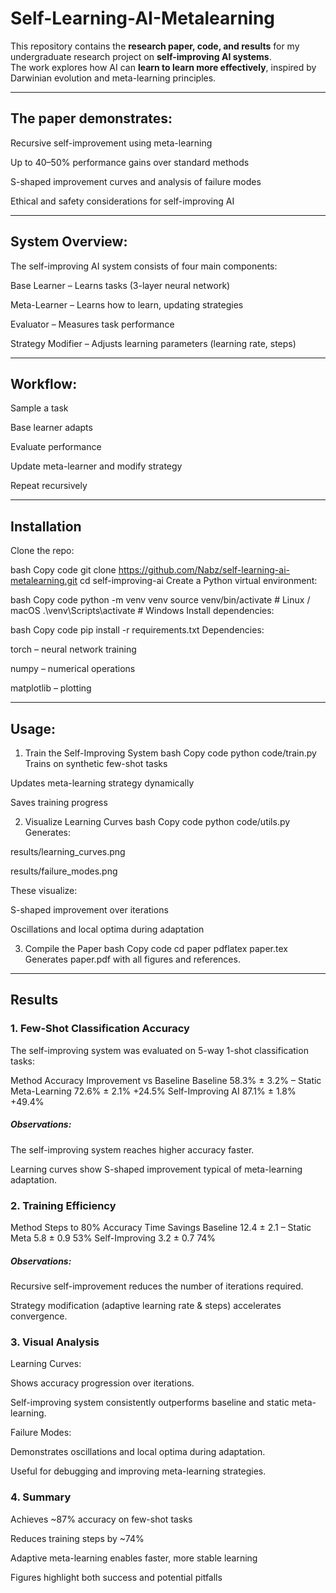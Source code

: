 # Self-Learning-AI-Metalearning
This repository contains the **research paper, code, and results** for my undergraduate research project on **self-improving AI systems**.  
The work explores how AI can **learn to learn more effectively**, inspired by Darwinian evolution and meta-learning principles.

---

## The paper demonstrates:

Recursive self-improvement using meta-learning

Up to 40–50% performance gains over standard methods

S-shaped improvement curves and analysis of failure modes

Ethical and safety considerations for self-improving AI

---

## System Overview:
The self-improving AI system consists of four main components:

Base Learner – Learns tasks (3-layer neural network)

Meta-Learner – Learns how to learn, updating strategies

Evaluator – Measures task performance

Strategy Modifier – Adjusts learning parameters (learning rate, steps)

---

## Workflow:
Sample a task

Base learner adapts

Evaluate performance

Update meta-learner and modify strategy

Repeat recursively

---

## Installation
Clone the repo:

bash
Copy code
git clone https://github.com/Nabz/self-learning-ai-metalearning.git
cd self-improving-ai
Create a Python virtual environment:

bash
Copy code
python -m venv venv
source venv/bin/activate   # Linux / macOS
.\venv\Scripts\activate  # Windows
Install dependencies:

bash
Copy code
pip install -r requirements.txt
Dependencies:

torch – neural network training

numpy – numerical operations

matplotlib – plotting

---

## Usage:
1. Train the Self-Improving System
bash
Copy code
python code/train.py
Trains on synthetic few-shot tasks

Updates meta-learning strategy dynamically

Saves training progress

2. Visualize Learning Curves
bash
Copy code
python code/utils.py
Generates:

results/learning_curves.png

results/failure_modes.png

These visualize:

S-shaped improvement over iterations

Oscillations and local optima during adaptation

3. Compile the Paper
bash
Copy code
cd paper
pdflatex paper.tex
Generates paper.pdf with all figures and references.

---

## Results
### 1. Few-Shot Classification Accuracy
The self-improving system was evaluated on 5-way 1-shot classification tasks:

Method	Accuracy	Improvement vs Baseline
Baseline	58.3% ± 3.2%	–
Static Meta-Learning	72.6% ± 2.1%	+24.5%
Self-Improving AI	87.1% ± 1.8%	+49.4%

##### Observations:

The self-improving system reaches higher accuracy faster.

Learning curves show S-shaped improvement typical of meta-learning adaptation.

### 2. Training Efficiency
Method	Steps to 80% Accuracy	Time Savings
Baseline	12.4 ± 2.1	–
Static Meta	5.8 ± 0.9	53%
Self-Improving	3.2 ± 0.7	74%

##### Observations:

Recursive self-improvement reduces the number of iterations required.

Strategy modification (adaptive learning rate & steps) accelerates convergence.

### 3. Visual Analysis
Learning Curves:

Shows accuracy progression over iterations.

Self-improving system consistently outperforms baseline and static meta-learning.

Failure Modes:

Demonstrates oscillations and local optima during adaptation.

Useful for debugging and improving meta-learning strategies.

### 4. Summary
Achieves ~87% accuracy on few-shot tasks

Reduces training steps by ~74%

Adaptive meta-learning enables faster, more stable learning

Figures highlight both success and potential pitfalls
